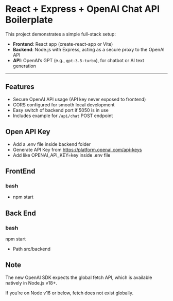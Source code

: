 # React + Express + OpenAI Chat API Boilerplate

This project demonstrates a simple full-stack setup:
- **Frontend**: React app (create-react-app or Vite)
- **Backend**: Node.js with Express, acting as a secure proxy to the OpenAI API
- **API**: OpenAI’s GPT (e.g., `gpt-3.5-turbo`), for chatbot or AI text generation

---

## Features

- Secure OpenAI API usage (API key never exposed to frontend)
- CORS configured for smooth local development
- Easy switch of backend port if 5050 is in use
- Includes example for `/api/chat` POST endpoint

## Open API Key 
- Add a .env file inside backend folder
- Generate API Key from https://platform.openai.com/api-keys
- Add like OPENAI_API_KEY=key inside .env file

## FrontEnd
### bash
- npm start

## Back End
### bash
npm start
- Path src/backend

## Note
The new OpenAI SDK expects the global fetch API, which is available natively in Node.js v18+.

If you’re on Node v16 or below, fetch does not exist globally.
